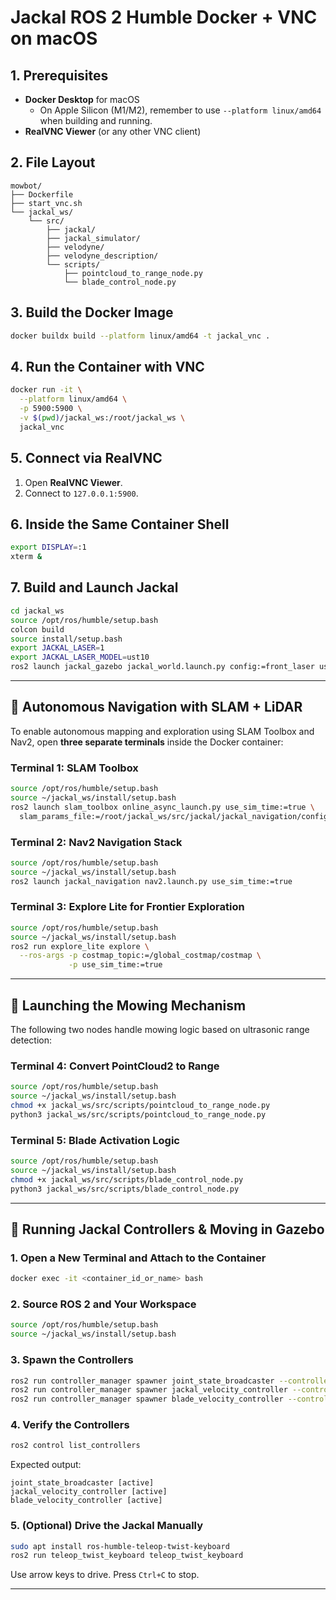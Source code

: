 # Jackal ROS 2 Humble Docker + VNC on macOS

## 1. Prerequisites

- **Docker Desktop** for macOS  
  - On Apple Silicon (M1/M2), remember to use `--platform linux/amd64` when building and running.
- **RealVNC Viewer** (or any other VNC client)

## 2. File Layout

```
mowbot/
├── Dockerfile
├── start_vnc.sh
└── jackal_ws/
    └── src/
        ├── jackal/
        ├── jackal_simulator/
        ├── velodyne/
        ├── velodyne_description/
        └── scripts/
            ├── pointcloud_to_range_node.py
            └── blade_control_node.py
```

## 3. Build the Docker Image

```bash
docker buildx build --platform linux/amd64 -t jackal_vnc .
```

## 4. Run the Container with VNC

```bash
docker run -it \
  --platform linux/amd64 \
  -p 5900:5900 \
  -v $(pwd)/jackal_ws:/root/jackal_ws \
  jackal_vnc
```

## 5. Connect via RealVNC

1. Open **RealVNC Viewer**.
2. Connect to `127.0.0.1:5900`.

## 6. Inside the Same Container Shell

```bash
export DISPLAY=:1
xterm &
```

## 7. Build and Launch Jackal

```bash
cd jackal_ws
source /opt/ros/humble/setup.bash
colcon build
source install/setup.bash
export JACKAL_LASER=1
export JACKAL_LASER_MODEL=ust10
ros2 launch jackal_gazebo jackal_world.launch.py config:=front_laser use_sim_time:=true
```

---

## 🚗 Autonomous Navigation with SLAM + LiDAR

To enable autonomous mapping and exploration using SLAM Toolbox and Nav2, open **three separate terminals** inside the Docker container:

### **Terminal 1: SLAM Toolbox**

```bash
source /opt/ros/humble/setup.bash
source ~/jackal_ws/install/setup.bash
ros2 launch slam_toolbox online_async_launch.py use_sim_time:=true \
  slam_params_file:=/root/jackal_ws/src/jackal/jackal_navigation/config/slam.yaml
```

### **Terminal 2: Nav2 Navigation Stack**

```bash
source /opt/ros/humble/setup.bash
source ~/jackal_ws/install/setup.bash
ros2 launch jackal_navigation nav2.launch.py use_sim_time:=true
```

### **Terminal 3: Explore Lite for Frontier Exploration**

```bash
source /opt/ros/humble/setup.bash
source ~/jackal_ws/install/setup.bash
ros2 run explore_lite explore \
  --ros-args -p costmap_topic:=/global_costmap/costmap \
             -p use_sim_time:=true
```

---

## 🌾 Launching the Mowing Mechanism

The following two nodes handle mowing logic based on ultrasonic range detection:

### **Terminal 4: Convert PointCloud2 to Range**

```bash
source /opt/ros/humble/setup.bash
source ~/jackal_ws/install/setup.bash
chmod +x jackal_ws/src/scripts/pointcloud_to_range_node.py
python3 jackal_ws/src/scripts/pointcloud_to_range_node.py
```

### **Terminal 5: Blade Activation Logic**

```bash
source /opt/ros/humble/setup.bash
source ~/jackal_ws/install/setup.bash
chmod +x jackal_ws/src/scripts/blade_control_node.py
python3 jackal_ws/src/scripts/blade_control_node.py
```

---

## 🔧 Running Jackal Controllers & Moving in Gazebo

### 1. Open a New Terminal and Attach to the Container

```bash
docker exec -it <container_id_or_name> bash
```

### 2. Source ROS 2 and Your Workspace

```bash
source /opt/ros/humble/setup.bash
source ~/jackal_ws/install/setup.bash
```

### 3. Spawn the Controllers

```bash
ros2 run controller_manager spawner joint_state_broadcaster --controller-manager /controller_manager
ros2 run controller_manager spawner jackal_velocity_controller --controller-manager /controller_manager
ros2 run controller_manager spawner blade_velocity_controller --controller-manager /controller_manager
```

### 4. Verify the Controllers

```bash
ros2 control list_controllers
```

Expected output:
```
joint_state_broadcaster [active]
jackal_velocity_controller [active]
blade_velocity_controller [active]
```

### 5. (Optional) Drive the Jackal Manually

```bash
sudo apt install ros-humble-teleop-twist-keyboard
ros2 run teleop_twist_keyboard teleop_twist_keyboard
```

Use arrow keys to drive. Press `Ctrl+C` to stop.

---

